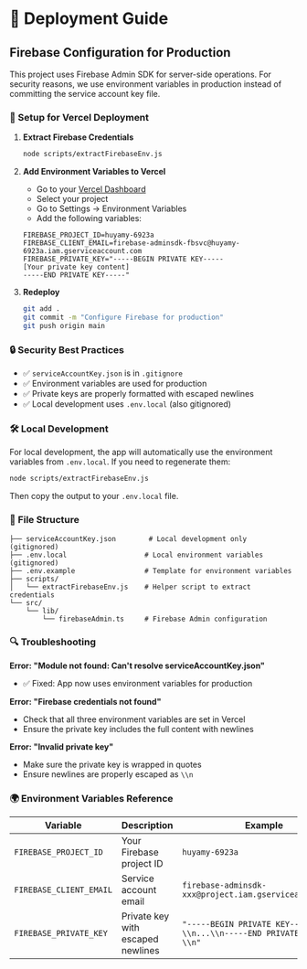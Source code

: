 # 🚀 Deployment Guide

## Firebase Configuration for Production

This project uses Firebase Admin SDK for server-side operations. For security reasons, we use environment variables in production instead of committing the service account key file.

### 🔧 Setup for Vercel Deployment

1. **Extract Firebase Credentials**

   ```bash
   node scripts/extractFirebaseEnv.js
   ```

2. **Add Environment Variables to Vercel**

   - Go to your [Vercel Dashboard](https://vercel.com/dashboard)
   - Select your project
   - Go to Settings → Environment Variables
   - Add the following variables:

   ```env
   FIREBASE_PROJECT_ID=huyamy-6923a
   FIREBASE_CLIENT_EMAIL=firebase-adminsdk-fbsvc@huyamy-6923a.iam.gserviceaccount.com
   FIREBASE_PRIVATE_KEY="-----BEGIN PRIVATE KEY-----
   [Your private key content]
   -----END PRIVATE KEY-----"
   ```

3. **Redeploy**
   ```bash
   git add .
   git commit -m "Configure Firebase for production"
   git push origin main
   ```

### 🔒 Security Best Practices

- ✅ `serviceAccountKey.json` is in `.gitignore`
- ✅ Environment variables are used for production
- ✅ Private keys are properly formatted with escaped newlines
- ✅ Local development uses `.env.local` (also gitignored)

### 🛠️ Local Development

For local development, the app will automatically use the environment variables from `.env.local`. If you need to regenerate them:

```bash
node scripts/extractFirebaseEnv.js
```

Then copy the output to your `.env.local` file.

### 📁 File Structure

```
├── serviceAccountKey.json        # Local development only (gitignored)
├── .env.local                   # Local environment variables (gitignored)
├── .env.example                 # Template for environment variables
├── scripts/
│   └── extractFirebaseEnv.js    # Helper script to extract credentials
└── src/
    └── lib/
        └── firebaseAdmin.ts     # Firebase Admin configuration
```

### 🔍 Troubleshooting

**Error: "Module not found: Can't resolve serviceAccountKey.json"**

- ✅ Fixed: App now uses environment variables for production

**Error: "Firebase credentials not found"**

- Check that all three environment variables are set in Vercel
- Ensure the private key includes the full content with newlines

**Error: "Invalid private key"**

- Make sure the private key is wrapped in quotes
- Ensure newlines are properly escaped as `\\n`

### 🌍 Environment Variables Reference

| Variable                | Description                       | Example                                                              |
| ----------------------- | --------------------------------- | -------------------------------------------------------------------- |
| `FIREBASE_PROJECT_ID`   | Your Firebase project ID          | `huyamy-6923a`                                                       |
| `FIREBASE_CLIENT_EMAIL` | Service account email             | `firebase-adminsdk-xxx@project.iam.gserviceaccount.com`              |
| `FIREBASE_PRIVATE_KEY`  | Private key with escaped newlines | `"-----BEGIN PRIVATE KEY-----\\n...\\n-----END PRIVATE KEY-----\\n"` |
